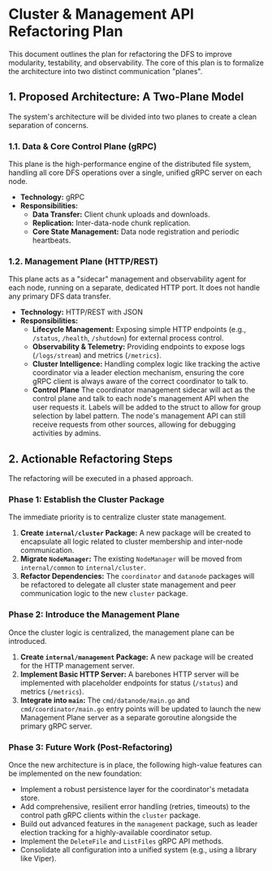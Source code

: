 # Cluster & Management API Refactoring Plan

This document outlines the plan for refactoring the DFS to improve modularity, testability, and observability. The core of this plan is to formalize the architecture into two distinct communication "planes".

## 1. Proposed Architecture: A Two-Plane Model

The system's architecture will be divided into two planes to create a clean separation of concerns.

### 1.1. Data & Core Control Plane (gRPC)

This plane is the high-performance engine of the distributed file system, handling all core DFS operations over a single, unified gRPC server on each node.

*   **Technology:** gRPC
*   **Responsibilities:**
    *   **Data Transfer:** Client chunk uploads and downloads.
    *   **Replication:** Inter-data-node chunk replication.
    *   **Core State Management:** Data node registration and periodic heartbeats.

### 1.2. Management Plane (HTTP/REST)

This plane acts as a "sidecar" management and observability agent for each node, running on a separate, dedicated HTTP port. It does not handle any primary DFS data transfer.

*   **Technology:** HTTP/REST with JSON
*   **Responsibilities:**
    *   **Lifecycle Management:** Exposing simple HTTP endpoints (e.g., `/status`, `/health`, `/shutdown`) for external process control.
    *   **Observability & Telemetry:** Providing endpoints to expose logs (`/logs/stream`) and metrics (`/metrics`).
    *   **Cluster Intelligence:** Handling complex logic like tracking the active coordinator via a leader election mechanism, ensuring the core gRPC client is always aware of the correct coordinator to talk to.
    * **Control Plane** The coordinator management sidecar will act as the control plane and talk to each node's management API when the user requests it. Labels will be added to the struct to allow for group selection by label pattern. The node's management API can still receive requests from other sources, allowing for debugging activities by admins. 

## 2. Actionable Refactoring Steps

The refactoring will be executed in a phased approach.

### Phase 1: Establish the Cluster Package

The immediate priority is to centralize cluster state management.

1.  **Create `internal/cluster` Package:** A new package will be created to encapsulate all logic related to cluster membership and inter-node communication.
2.  **Migrate `NodeManager`:** The existing `NodeManager` will be moved from `internal/common` to `internal/cluster`.
3.  **Refactor Dependencies:** The `coordinator` and `datanode` packages will be refactored to delegate all cluster state management and peer communication logic to the new `cluster` package.

### Phase 2: Introduce the Management Plane

Once the cluster logic is centralized, the management plane can be introduced.

1.  **Create `internal/management` Package:** A new package will be created for the HTTP management server.
2.  **Implement Basic HTTP Server:** A barebones HTTP server will be implemented with placeholder endpoints for status (`/status`) and metrics (`/metrics`).
3.  **Integrate into `main`:** The `cmd/datanode/main.go` and `cmd/coordinator/main.go` entry points will be updated to launch the new Management Plane server as a separate goroutine alongside the primary gRPC server.

### Phase 3: Future Work (Post-Refactoring)

Once the new architecture is in place, the following high-value features can be implemented on the new foundation:

*   Implement a robust persistence layer for the coordinator's metadata store.
*   Add comprehensive, resilient error handling (retries, timeouts) to the control path gRPC clients within the `cluster` package.
*   Build out advanced features in the `management` package, such as leader election tracking for a highly-available coordinator setup.
*   Implement the `DeleteFile` and `ListFiles` gRPC API methods.
*   Consolidate all configuration into a unified system (e.g., using a library like Viper).
